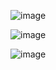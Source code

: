 ![image](https://github.com/Avinashd20/End-To-End-Cricket-Data-Analytics/assets/133963052/f87155e3-5e35-4ba9-bcfe-7b7961a3a417)

![image](https://github.com/Avinashd20/End-To-End-Cricket-Data-Analytics/assets/133963052/d7ff0b51-3b1e-419f-bad0-61b6cdbb057c)

![image](https://github.com/Avinashd20/End-To-End-Cricket-Data-Analytics/assets/133963052/994b31d0-6b26-454d-b373-6f46e595d1b7)
